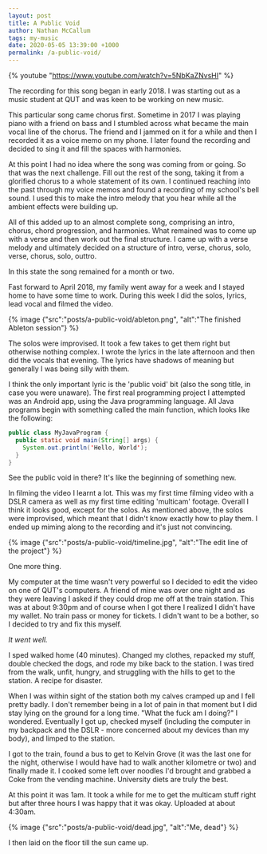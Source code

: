 ```yaml
---
layout: post
title: A Public Void
author: Nathan McCallum
tags: my-music
date: 2020-05-05 13:39:00 +1000
permalink: /a-public-void/
---
```


{% youtube "https://www.youtube.com/watch?v=5NbKaZNvsHI" %}

The recording for this song began in early 2018.
I was starting out as a music student at QUT and was keen to be working on new music.

This particular song came chorus first.
Sometime in 2017 I was playing piano with a friend on bass and I stumbled across what became the main vocal line of the chorus.
The friend and I jammed on it for a while and then I recorded it as a voice memo on my phone.
I later found the recording and decided to sing it and fill the spaces with harmonies.

At this point I had no idea where the song was coming from or going.
So that was the next challenge.
Fill out the rest of the song, taking it from a glorified chorus to a whole statement of its own.
I continued reaching into the past through my voice memos and found a recording of my school's bell sound.
I used this to make the intro melody that you hear while all the ambient effects were building up.

All of this added up to an almost complete song, comprising an intro, chorus, chord progression, and harmonies.
What remained was to come up with a verse and then work out the final structure.
I came up with a verse melody and ultimately decided on a structure of intro, verse, chorus, solo, verse, chorus, solo, outtro.

In this state the song remained for a month or two.

Fast forward to April 2018, my family went away for a week and I stayed home to have some time to work.
During this week I did the solos, lyrics, lead vocal and filmed the video.

{% image {"src":"posts/a-public-void/ableton.png", "alt":"The finished Ableton session"} %}

The solos were improvised.
It took a few takes to get them right but otherwise nothing complex.
I wrote the lyrics in the late afternoon and then did the vocals that evening.
The lyrics have shadows of meaning but generally I was being silly with them.

I think the only important lyric is the 'public void' bit (also the song title, in case you were unaware).
The first real programming project I attempted was an Android app, using the Java programming language.
All Java programs begin with something called the main function, which looks like the following:

```java
public class MyJavaProgram {
  public static void main(String[] args) {
    System.out.println('Hello, World');
  }
}
```

See the public void in there? It's like the beginning of something new.

In filming the video I learnt a lot.
This was my first time filming video with a DSLR camera as well as my first time editing 'multicam' footage.
Overall I think it looks good, except for the solos.
As mentioned above, the solos were improvised, which meant that I didn't know exactly how to play them.
I ended up miming along to the recording and it's just not convincing.

{% image {"src":"posts/a-public-void/timeline.jpg", "alt":"The edit line of the project"} %}

One more thing.

My computer at the time wasn't very powerful so I decided to edit the video on one of QUT's computers.
A friend of mine was over one night and as they were leaving I asked if they could drop me off at the train station.
This was at about 9:30pm and of course when I got there I realized I didn't have my wallet.
No train pass or money for tickets.
I didn't want to be a bother, so I decided to try and fix this myself.

*It went well.*

I sped walked home (40 minutes).
Changed my clothes, repacked my stuff, double checked the dogs, and rode my bike back to the station.
I was tired from the walk, unfit, hungry, and struggling with the hills to get to the station.
A recipe for disaster.

When I was within sight of the station both my calves cramped up and I fell pretty badly.
I don't remember being in a lot of pain in that moment but I did stay lying on the ground for a long time.
"What the fuck am I doing?" I wondered.
Eventually I got up, checked myself (including the computer in my backpack and the DSLR - more concerned about my devices than my body), and limped to the station.

I got to the train, found a bus to get to Kelvin Grove (it was the last one for the night, otherwise I would have had to walk another kilometre or two) and finally made it.
I cooked some left over noodles I'd brought and grabbed a Coke from the vending machine.
University diets are truly the best.

At this point it was 1am.
It took a while for me to get the multicam stuff right but after three hours I was happy that it was okay.
Uploaded at about 4:30am.

{% image {"src":"posts/a-public-void/dead.jpg", "alt":"Me, dead"} %}

I then laid on the floor till the sun came up.
